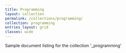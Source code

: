 ```yaml
---
title: Programming
layout: collection
permalink: /collections/programming/
collection: programming
entries_layout: grid
classes: wide
---
```


Sample document listing for the collection '_programming'
